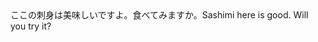 <tr><td>ここの刺身は美味しいですよ。食べてみますか。<td><tr><tr><td>Sashimi here is good. Will you try it?<td><tr></table>

